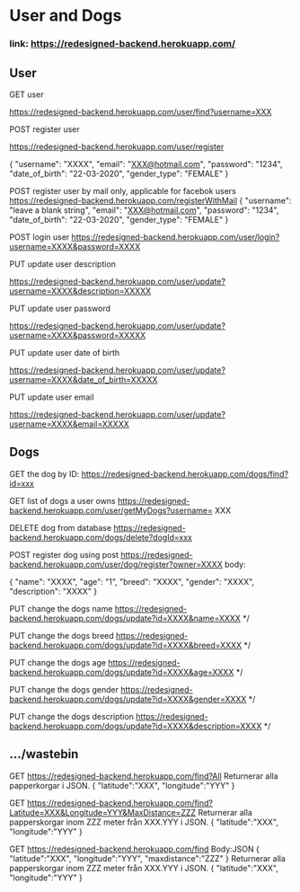 # User and Dogs
### link: https://redesigned-backend.herokuapp.com/

## User

GET user

https://redesigned-backend.herokuapp.com/user/find?username=XXX

POST register user

https://redesigned-backend.herokuapp.com/user/register

{ 
	"username": "XXXX",
	"email": "XXX@hotmail.com",
	"password": "1234",
	"date_of_birth": "22-03-2020",
	"gender_type": "FEMALE"
}

POST register user by mail only, applicable for facebok users
https://redesigned-backend.herokuapp.com/registerWithMail
{ 
	"username": "leave a blank string",
	"email": "XXX@hotmail.com",
	"password": "1234",
	"date_of_birth": "22-03-2020",
	"gender_type": "FEMALE"
}

POST login user
https://redesigned-backend.herokuapp.com/user/login?username=XXXX&password=XXXX

PUT update user description

https://redesigned-backend.herokuapp.com/user/update?username=XXXX&description=XXXXX 

PUT update user password 

https://redesigned-backend.herokuapp.com/user/update?username=XXXX&password=XXXXX 

PUT update user date of birth

https://redesigned-backend.herokuapp.com/user/update?username=XXXX&date_of_birth=XXXXX

PUT update user email

https://redesigned-backend.herokuapp.com/user/update?username=XXXX&email=XXXXX

## Dogs

GET the dog by ID: 
https://redesigned-backend.herokuapp.com/dogs/find?id=xxx

GET list of dogs a user owns
https://redesigned-backend.herokuapp.com/user/getMyDogs?username= XXX

DELETE dog from database
https://redesigned-backend.herokuapp.com/dogs/delete?dogId=xxx

POST register dog using post
https://redesigned-backend.herokuapp.com/user/dog/register?owner=XXXX
body: 

{ 
	"name": "XXXX",
	"age": "1",
	"breed": "XXXX",
	"gender": "XXXX",
	"description": "XXXX"
}

PUT change the dogs name
https://redesigned-backend.herokuapp.com/dogs/update?id=XXXX&name=XXXX */

PUT change the dogs breed
https://redesigned-backend.herokuapp.com/dogs/update?id=XXXX&breed=XXXX */

PUT change the dogs age
https://redesigned-backend.herokuapp.com/dogs/update?id=XXXX&age=XXXX */

PUT change the dogs gender
https://redesigned-backend.herokuapp.com/dogs/update?id=XXXX&gender=XXXX */

PUT change the dogs description
https://redesigned-backend.herokuapp.com/dogs/update?id=XXXX&description=XXXX */

## .../wastebin

GET 
https://redesigned-backend.herokuapp.com/find?All
	Returnerar alla papperkorgar i JSON.
	{
		"latitude":"XXX",
		"longitude":"YYY"
	}
	
GET 
https://redesigned-backend.herokuapp.com/find?Latitude=XXX&Longitude=YYY&MaxDistance=ZZZ
	Returnerar alla papperskorgar inom ZZZ meter från XXX.YYY i JSON.
	{
		"latitude":"XXX",
		"longitude":"YYY"
	}
	
GET 
https://redesigned-backend.herokuapp.com/find
	Body:JSON
	{
		"latitude":"XXX",
		"longitude":"YYY",
		"maxdistance":"ZZZ"
	}
	Returnerar alla papperskorgar inom ZZZ meter från XXX.YYY i JSON.
	{
		"latitude":"XXX",
		"longitude":"YYY"
	}
	
	
